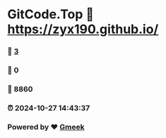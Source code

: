 # GitCode.Top :link: https://zyx190.github.io/ 
### :page_facing_up: [3](https://zyx190.github.io//tag.html) 
### :speech_balloon: 0 
### :hibiscus: 8860 
### :alarm_clock: 2024-10-27 14:43:37 
### Powered by :heart: [Gmeek](https://github.com/Meekdai/Gmeek)
